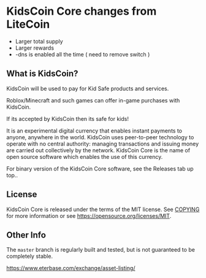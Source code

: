 KidsCoin Core changes from LiteCoin
=====================================
* Larger total supply
* Larger rewards
* -dns is enabled all the time  ( need to remove switch )

What is KidsCoin?
----------------

KidsCoin will be used to pay for Kid Safe products and services. 

Roblox/Minecraft and such games can offer in-game purchases with KidsCoin.

If its accepted by KidsCoin then its safe for kids!

It is an experimental digital currency that enables instant payments to
anyone, anywhere in the world. KidsCoin uses peer-to-peer technology to operate
with no central authority: managing transactions and issuing money are carried
out collectively by the network. KidsCoin Core is the name of open source
software which enables the use of this currency.

For binary version of the KidsCoin Core software, see the Releases tab up top..

License
-------

KidsCoin Core is released under the terms of the MIT license. See [COPYING](COPYING) for more
information or see https://opensource.org/licenses/MIT.

Other Info
----------



The `master` branch is regularly built and tested, but is not guaranteed to be
completely stable. 

https://www.eterbase.com/exchange/asset-listing/

